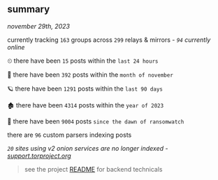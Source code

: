 
## summary
_november 29th, 2023_

currently tracking `163` groups across `299` relays & mirrors - _`94` currently online_

⏲ there have been `15` posts within the `last 24 hours`

🦈 there have been `392` posts within the `month of november`

🪐 there have been `1291` posts within the `last 90 days`

🏚 there have been `4314` posts within the `year of 2023`

🦕 there have been `9004` posts `since the dawn of ransomwatch`

there are `96` custom parsers indexing posts

_`20` sites using v2 onion services are no longer indexed - [support.torproject.org](https://support.torproject.org/onionservices/v2-deprecation/)_

> see the project [README](https://github.com/joshhighet/ransomwatch#ransomwatch--) for backend technicals
